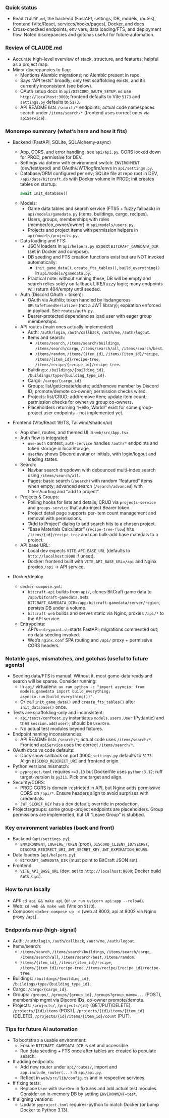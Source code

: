 ### Quick status
- Read `CLAUDE.md`, the backend (FastAPI, settings, DB, models, routes), frontend (Vite/React, services/hooks/pages), Docker, and docs.
- Cross-checked endpoints, env vars, data loading/FTS, and deployment flow. Noted discrepancies and gotchas useful for future automation.

### Review of CLAUDE.md
- Accurate high-level overview of stack, structure, and features; helpful as a project map.
- Minor discrepancies to flag:
  - Mentions Alembic migrations; no Alembic present in repo.
  - Says “API tests” broadly; only test scaffolding exists, and it’s currently inconsistent (see below).
  - OAuth setup docs in `api/DISCORD_OAUTH_SETUP.md` use `http://localhost:3000`; frontend defaults to Vite `5173` and `settings.py` defaults to `5173`.
  - API README lists `/search/*` endpoints; actual code namespaces search under `/items/search/*` (frontend uses correct ones via `apiService`).

### Monorepo summary (what’s here and how it fits)

- Backend (FastAPI, SQLite, SQLAlchemy-async)
  - App, CORS, and error handling: see `api/api.py`. CORS locked down for PROD, permissive for DEV.
  - Settings via dotenv with environment switch: `ENVIRONMENT` (dev/test/prod) and OAuth/JWT/logfire/envs in `api/settings.py`.
  - Database/ORM configured per env; SQLite file at repo root in DEV, `/api/data/bitcraft.db` with Docker volume in PROD; init creates tables on startup:
    ```1:26:api/api.py
    await init_database()
    ```
  - Models:
    - Game data tables and search service (FTS5 + fuzzy fallback) in `api/models/gamedata.py` (items, buildings, cargo, recipes).
    - Users, groups, memberships with roles (member/co_owner/owner) in `api/models/users.py`.
    - Projects and project items with permission helpers in `api/models/projects.py`.
  - Data loading and FTS:
    - JSON loaders in `api/helpers.py` expect `BITCRAFT_GAMEDATA_DIR` (set in Docker and compose).
    - DB seeding and FTS creation functions exist but are NOT invoked automatically:
      - `init_game_data()`, `create_fts_tables()`, `build_everything()` in `api/models/gamedata.py`.
    - Practical note: without running these, DB will be empty and search relies solely on fallback LIKE/fuzzy logic; many endpoints will return 404/empty until seeded.
  - Auth (Discord OAuth + token):
    - OAuth via Authlib; token handled by itsdangerous `URLSafeTimedSerializer` (not a JWT library); expiration enforced in payload. See `routes/auth.py`.
    - Bearer-protected dependencies load user with eager group memberships.
  - API routes (main ones actually implemented)
    - Auth: `/auth/login`, `/auth/callback`, `/auth/me`, `/auth/logout`.
    - Items and search:
      - `/items/search`, `/items/search/buildings`, `/items/search/cargo`, `/items/search/all`, `/items/search/best`.
      - `/items/random`, `/items/{item_id}`, `/items/{item_id}/recipe`, `/items/{item_id}/recipe-tree`, `/items/recipe/{recipe_id}/recipe-tree`.
    - Buildings: `/buildings/{building_id}`, `/buildings/type/{building_type_id}`.
    - Cargo: `/cargo/{cargo_id}`.
    - Groups: list/get/create/delete; add/remove member by Discord ID; promote/demote co-owner; permission checks wired.
    - Projects: list/CRUD; add/remove item; update item count; permission checks for owner vs group co-owners.
    - Placeholders returning “Hello, World!” exist for some group-project user endpoints – not implemented yet.
- Frontend (Vite/React 19/TS, Tailwind/shadcn/ui)
  - App shell, routes, and themed UI in `web/src/App.tsx`.
  - Auth flow is integrated:
    - `use-auth` context, `auth-service` handles `/auth/*` endpoints and token storage in localStorage.
    - `UserNav` shows Discord avatar or initials, with login/logout and loading states.
  - Search:
    - Navbar search dropdown with debounced multi-index search using `/items/search/all`.
    - Pages: basic search (`/search`) with random “featured” items when empty; advanced search (`/search/advanced`) with filters/sorting and “add to project”.
  - Projects & Groups:
    - Polling hooks for lists and details; CRUD via `projects-service` and `groups-service` that auto-inject Bearer token.
    - Project detail page supports per-item count management and removal with permissions.
    - “Add to Project” dialog to add search hits to a chosen project.
    - “Base Materials Calculator” (`recipe-tree-flow`) hits `/items/{id}/recipe-tree` and can bulk-add base materials to a project.
  - API base URL:
    - Local dev expects `VITE_API_BASE_URL` (defaults to `http://localhost:8000` if unset).
    - Docker: frontend built with `VITE_API_BASE_URL=/api` and Nginx proxies `/api` → API service.

- Docker/deploy
  - `docker-compose.yml`:
    - `bitcraft-api` builds from `api/`, clones BitCraft game data to `/app/bitcraft-gamedata`, sets `BITCRAFT_GAMEDATA_DIR=/app/bitcraft-gamedata/server/region`, persists DB under a volume.
    - `bitcraft-web` builds and serves static via Nginx, proxies `/api/*` to the API service.
  - Entrypoints:
    - API’s `entrypoint.sh` starts FastAPI; migrations commented out; no data seeding invoked.
    - Web’s `nginx.conf` SPA routing and `/api/` proxy + permissive CORS headers.

### Notable gaps, mismatches, and gotchas (useful to future agents)

- Seeding data/FTS is manual. Without it, most game-data reads and search will be sparse. Consider running:
  - In `api/` virtualenv: `uv run python -c "import asyncio; from models.gamedata import build_everything; asyncio.run(build_everything())"`.
  - Or call `init_game_data()` and `create_fts_tables()` after `init_database()` once.
- Tests are scaffolding-only and inconsistent:
  - `api/tests/conftest.py` instantiates `models.users.User` (Pydantic) and tries `session.add(user)`; should be `UserOrm`.
  - No actual test modules beyond fixtures.
- Endpoint naming inconsistencies:
  - API README lists `/search/*`; actual code uses `/items/search/*`. Frontend `apiService` uses the correct `/items/search/*`.
- OAuth docs vs code defaults:
  - Docs show callback on port 3000; `settings.py` defaults to `5173`. Align `DISCORD_REDIRECT_URI` and frontend origin.
- Python versions mismatch:
  - `pyproject.toml` requires `>=3.13` but Dockerfile uses `python:3.12`; ruff target-version is `py311`. Pick one target and align.
- Security/CORS:
  - PROD CORS is domain-restricted in API, but Nginx adds permissive CORS on `/api/*`. Ensure headers align to avoid surprises with credentials.
  - `JWT_SECRET_KEY` has a dev default; override in production.
- Projects/groups: some group-project endpoints are placeholders. Group permissions are implemented, but UI “Leave Group” is stubbed.

### Key environment variables (back and front)
- Backend (`api/settings.py`):
  - `ENVIRONMENT`, `LOGFIRE_TOKEN` (prod), `DISCORD_CLIENT_ID/SECRET`, `DISCORD_REDIRECT_URI`, `JWT_SECRET_KEY`, `JWT_EXPIRATION_HOURS`.
- Data loaders (`api/helpers.py`):
  - `BITCRAFT_GAMEDATA_DIR` (must point to BitCraft JSON set).
- Frontend:
  - `VITE_API_BASE_URL` (dev: set to `http://localhost:8000`; Docker build sets `/api`).

### How to run locally
- API: `cd api && make api` (or `uv run uvicorn api:app --reload`).
- Web: `cd web && make web` (Vite on `5173`).
- Compose: `docker-compose up -d` (web at 8003, api at 8002 via Nginx proxy `/api`).

### Endpoints map (high-signal)
- Auth: `/auth/login`, `/auth/callback`, `/auth/me`, `/auth/logout`.
- Items/search:
  - `/items/search`, `/items/search/buildings`, `/items/search/cargo`, `/items/search/all`, `/items/search/best`, `/items/random`.
  - `/items/{item_id}`, `/items/{item_id}/recipe`, `/items/{item_id}/recipe-tree`, `/items/recipe/{recipe_id}/recipe-tree`.
- Buildings: `/buildings/{building_id}`, `/buildings/type/{building_type_id}`.
- Cargo: `/cargo/{cargo_id}`.
- Groups: `/groups/`, `/groups/{group_id}`, `/groups?group_name=...` (POST), membership mgmt via Discord IDs, co-owner promote/demote.
- Projects: `/projects/`, `/projects/{id}` (GET/PUT/DELETE), `/projects/{id}/items` (POST), `/projects/{id}/items/{item_id}` (DELETE), `/projects/{id}/items/{item_id}/count` (PUT).

### Tips for future AI automation
- To bootstrap a usable environment:
  - Ensure `BITCRAFT_GAMEDATA_DIR` is set and accessible.
  - Run data seeding + FTS once after tables are created to populate search.
- If adding endpoints:
  - Add new router under `api/routes/`, import and `app.include_router(...)` in `api/api.py`.
  - Reflect in `web/src/lib/config.ts` and in respective services.
- If fixing tests:
  - Replace `User` with `UserOrm` in fixtures and add actual test modules. Consider an in-memory DB by setting `ENVIRONMENT=test`.
- If aligning versions:
  - Update `pyproject.toml` requires-python to match Docker (or bump Docker to Python 3.13).